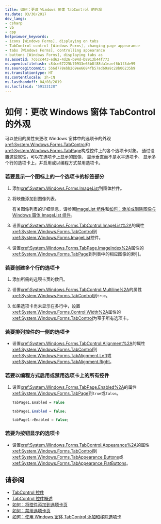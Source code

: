 ```yaml
---
title: 如何：更改 Windows 窗体 TabControl 的外观
ms.date: 03/30/2017
dev_langs:
- csharp
- vb
- cpp
helpviewer_keywords:
- icons [Windows Forms], displaying on tabs
- TabControl control [Windows Forms], changing page appearance
- tabs [Windows Forms], controlling appearance
- buttons [Windows Forms], displaying tabs as
ms.assetid: 7c6cc443-ed62-4d26-b94d-b8913b44f773
ms.openlocfilehash: c84ce67225b70933e65b8f88da1eaef6b1f3de99
ms.sourcegitcommit: 5b6d778ebb269ee6684fb57ad69a8c28b06235b9
ms.translationtype: HT
ms.contentlocale: zh-CN
ms.lasthandoff: 04/08/2019
ms.locfileid: "59133128"
---
```

# <a name="how-to-change-the-appearance-of-the-windows-forms-tabcontrol"></a>如何：更改 Windows 窗体 TabControl 的外观
可以使用的属性来更改 Windows 窗体中的选项卡的外观<xref:System.Windows.Forms.TabControl>和<xref:System.Windows.Forms.TabPage>构成控件上的各个选项卡对象。 通过设置这些属性，可以在选项卡上显示的图像、 显示垂直而不是水平选项卡、 显示多个行的选项卡上，并启用或以编程方式禁用选项卡。  
  
### <a name="to-display-an-icon-on-the-label-part-of-a-tab"></a>若要显示一个图标上的一个选项卡的标签部分  
  
1.  添加<xref:System.Windows.Forms.ImageList>到窗体控件。  
  
2.  将映像添加到图像列表。  
  
     有关图像列表的详细信息，请参阅[ImageList 组件](imagelist-component-windows-forms.md)和[如何：添加或删除图像与 Windows 窗体 ImageList 组件](how-to-add-or-remove-images-with-the-windows-forms-imagelist-component.md)。  
  
3.  设置<xref:System.Windows.Forms.TabControl.ImageList%2A>的属性<xref:System.Windows.Forms.TabControl>到<xref:System.Windows.Forms.ImageList>控件。  
  
4.  设置<xref:System.Windows.Forms.TabPage.ImageIndex%2A>属性的<xref:System.Windows.Forms.TabPage>到列表中的相应图像的索引。  
  
### <a name="to-create-multiple-rows-of-tabs"></a>若要创建多个行的选项卡  
  
1.  添加所需的选项卡页的数目。  
  
2.  设置<xref:System.Windows.Forms.TabControl.Multiline%2A>的属性<xref:System.Windows.Forms.TabControl>到`true`。  
  
3.  如果选项卡尚未显示在多行中，设置<xref:System.Windows.Forms.Control.Width%2A>属性的<xref:System.Windows.Forms.TabControl>为窄于所有选项卡。  
  
### <a name="to-arrange-tabs-on-the-side-of-the-control"></a>若要排列控件的一侧的选项卡  
  
-   设置<xref:System.Windows.Forms.TabControl.Alignment%2A>的属性<xref:System.Windows.Forms.TabControl>到<xref:System.Windows.Forms.TabAlignment.Left>或<xref:System.Windows.Forms.TabAlignment.Right>。  
  
### <a name="to-programmatically-enable-or-disable-all-controls-on-a-tab"></a>若要以编程方式启用或禁用选项卡上的所有控件  
  
1.  设置<xref:System.Windows.Forms.TabPage.Enabled%2A>的属性<xref:System.Windows.Forms.TabPage>到`true`或`false`。  
  
    ```vb  
    TabPage1.Enabled = False  
    ```  
  
    ```csharp  
    tabPage1.Enabled = false;  
    ```  
  
    ```cpp  
    tabPage1->Enabled = false;  
    ```  
  
### <a name="to-display-tabs-as-buttons"></a>若要为按钮显示的选项卡  
  
-   设置<xref:System.Windows.Forms.TabControl.Appearance%2A>的属性<xref:System.Windows.Forms.TabControl>到<xref:System.Windows.Forms.TabAppearance.Buttons>或<xref:System.Windows.Forms.TabAppearance.FlatButtons>。  
  
## <a name="see-also"></a>请参阅

- [TabControl 控件](tabcontrol-control-windows-forms.md)
- [TabControl 控件概述](tabcontrol-control-overview-windows-forms.md)
- [如何：将控件添加到选项卡页](how-to-add-a-control-to-a-tab-page.md)
- [如何：禁用选项卡页](how-to-disable-tab-pages.md)
- [如何：使用 Windows 窗体 TabControl 添加和移除选项卡](how-to-add-and-remove-tabs-with-the-windows-forms-tabcontrol.md)
